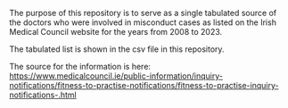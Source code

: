 The purpose of this repository is to serve as a single tabulated source of the doctors who were involved in misconduct cases as listed on the Irish Medical Council website for the years from 2008 to 2023. 

The tabulated list is shown in the csv file in this repository.

The source for the information is here: https://www.medicalcouncil.ie/public-information/inquiry-notifications/fitness-to-practise-notifications/fitness-to-practise-inquiry-notifications-.html
